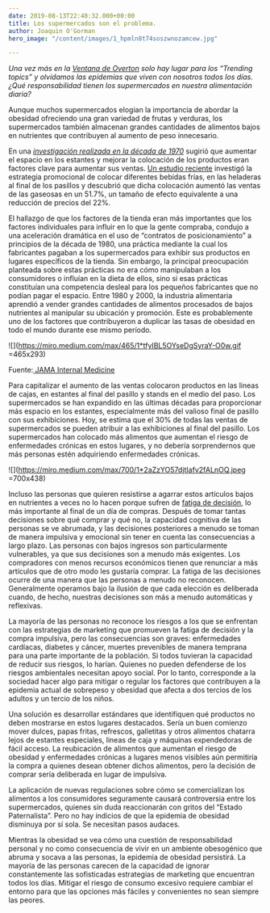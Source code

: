```yaml
---
date: 2019-08-13T22:40:32.000+00:00
title: Los supermercados son el problema.
author: Joaquin O'Gorman
hero_image: "/content/images/1_hpmln8t74soszwnozamcew.jpg"

---
```

_Una vez más en la_ [_Ventana de Overton_](https://es.wikipedia.org/wiki/Ventana_de_Overton) _solo hay lugar para los “Trending topics” y olvidamos las epidemias que viven con nosotros todos los días. ¿Qué responsabilidad tienen los supermercados en nuestra alimentación diaria?_

Aunque muchos supermercados elogian la importancia de abordar la obesidad ofreciendo una gran variedad de frutas y verduras, los supermercados también almacenan grandes cantidades de alimentos bajos en nutrientes que contribuyen al aumento de peso innecesario.

En una [_investigación realizada en la década de 1970_](https://www.jec.senate.gov/reports/95th%20Congress/Prices%20and%20Profits%20of%20Leading%20Retail%20Food%20Chains%201970-74%20(870).pdf) sugirió que aumentar el espacio en los estantes y mejorar la colocación de los productos eran factores clave para aumentar sus ventas. [Un estudio reciente](https://www.sciencedirect.com/science/article/pii/S0277953614001361) investigó la estrategia promocional de colocar diferentes bebidas frías, en las heladeras al final de los pasillos y descubrió que dicha colocación aumentó las ventas de las gaseosas en un 51.7%, un tamaño de efecto equivalente a una reducción de precios del 22%.

El hallazgo de que los factores de la tienda eran más importantes que los factores individuales para influir en lo que la gente compraba, condujo a una aceleración dramática en el uso de “contratos de posicionamiento” a principios de la década de 1980, una práctica mediante la cual los fabricantes pagaban a los supermercados para exhibir sus productos en lugares específicos de la tienda. Sin embargo, la principal preocupación planteada sobre estas prácticas no era cómo manipulaban a los consumidores o influían en la dieta de ellos, sino si esas prácticas constituían una competencia desleal para los pequeños fabricantes que no podían pagar el espacio. Entre 1980 y 2000, la industria alimentaria aprendió a vender grandes cantidades de alimentos procesados de ​​bajos nutrientes al manipular su ubicación y promoción. Este es probablemente uno de los factores que contribuyeron a duplicar las tasas de obesidad en todo el mundo durante ese mismo período.

![](https://miro.medium.com/max/465/1*tfyIBL5OYseDgSyraY-O0w.gif =465x293)

Fuente:[ JAMA Internal Medicine](https://jamanetwork.com/journals/jamainternalmedicine)

Para capitalizar el aumento de las ventas colocaron productos en las lineas de cajas, en estantes al final del pasillo y stands en el medio del paso. Los supermercados se han expandido en las últimas décadas para proporcionar más espacio en los estantes, especialmente más del valioso final de pasillo con sus exhibiciones. Hoy, se estima que el 30% de todas las ventas de supermercados se pueden atribuir a las exhibiciones al final del pasillo. Los supermercados han colocado más alimentos que aumentan el riesgo de enfermedades crónicas en estos lugares, y no debería sorprendernos que más personas estén adquiriendo enfermedades crónicas.

![](https://miro.medium.com/max/700/1*2aZzYO57djtIafv2fALnOQ.jpeg =700x438)

Incluso las personas que quieren resistirse a agarrar estos artículos bajos en nutrientes a veces no lo hacen porque sufren de [fatiga de decisión](https://damiensoitout.com/como-prevenir-la-fatiga-de-decision/), lo más importante al final de un día de compras. Después de tomar tantas decisiones sobre qué comprar y qué no, la capacidad cognitiva de las personas se ve abrumada, y las decisiones posteriores a menudo se toman de manera impulsiva y emocional sin tener en cuenta las consecuencias a largo plazo. Las personas con bajos ingresos son particularmente vulnerables, ya que sus decisiones son a menudo más exigentes. Los compradores con menos recursos económicos tienen que renunciar a más artículos que de otro modo les gustaría comprar. La fatiga de las decisiones ocurre de una manera que las personas a menudo no reconocen. Generalmente operamos bajo la ilusión de que cada elección es deliberada cuando, de hecho, nuestras decisiones son más a menudo automáticas y reflexivas.

La mayoría de las personas no reconoce los riesgos a los que se enfrentan con las estrategias de marketing que promueven la fatiga de decisión y la compra impulsiva, pero las consecuencias son graves: enfermedades cardíacas, diabetes y cáncer, muertes prevenibles de manera temprana para una parte importante de la población. Si todos tuvieran la capacidad de reducir sus riesgos, lo harían. Quienes no pueden defenderse de los riesgos ambientales necesitan apoyo social. Por lo tanto, corresponde a la sociedad hacer algo para mitigar o regular los factores que contribuyen a la epidemia actual de sobrepeso y obesidad que afecta a dos tercios de los adultos y un tercio de los niños.

Una solución es desarrollar estándares que identifiquen qué productos no deben mostrarse en estos lugares destacados. Sería un buen comienzo mover dulces, papas fritas, refrescos, galletitas y otros alimentos chatarra lejos de estantes especiales, lineas de caja y máquinas expendedoras de fácil acceso. La reubicación de alimentos que aumentan el riesgo de obesidad y enfermedades crónicas a lugares menos visibles aún permitiría la compra a quienes desean obtener dichos alimentos, pero la decisión de comprar sería deliberada en lugar de impulsiva.

La aplicación de nuevas regulaciones sobre cómo se comercializan los alimentos a los consumidores seguramente causará controversia entre los supermercados, quienes sin duda reaccionarán con gritos del “Estado Paternalista”. Pero no hay indicios de que la epidemia de obesidad disminuya por sí sola. Se necesitan pasos audaces.

Mientras la obesidad se vea cómo una cuestión de responsabilidad personal y no como consecuencia de vivir en un ambiente obesogénico que abruma y socava a las personas, la epidemia de obesidad persistirá. La mayoría de las personas carecen de la capacidad de ignorar constantemente las sofisticadas estrategias de marketing que encuentran todos los días. Mitigar el riesgo de consumo excesivo requiere cambiar el entorno para que las opciones más fáciles y convenientes no sean siempre las peores.